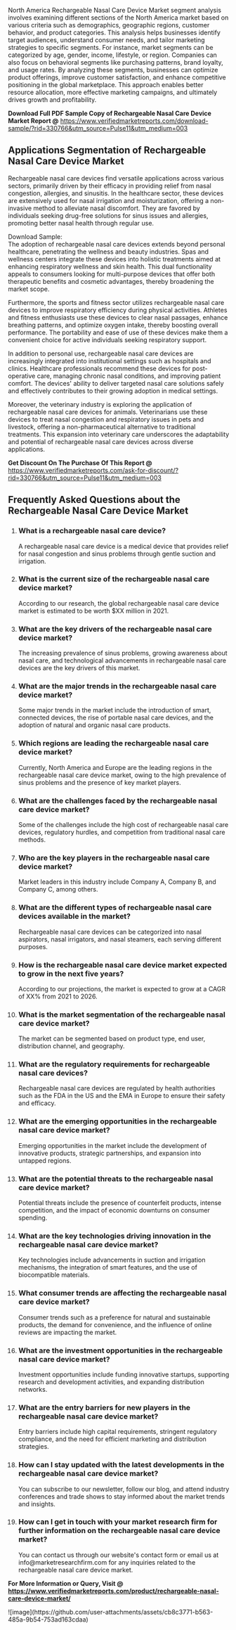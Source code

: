 <p>North America Rechargeable Nasal Care Device Market segment analysis involves examining different sections of the North America market based on various criteria such as demographics, geographic regions, customer behavior, and product categories. This analysis helps businesses identify target audiences, understand consumer needs, and tailor marketing strategies to specific segments. For instance, market segments can be categorized by age, gender, income, lifestyle, or region. Companies can also focus on behavioral segments like purchasing patterns, brand loyalty, and usage rates. By analyzing these segments, businesses can optimize product offerings, improve customer satisfaction, and enhance competitive positioning in the global marketplace. This approach enables better resource allocation, more effective marketing campaigns, and ultimately drives growth and profitability.</p><p><span class="font-[700]"><strong>Download Full PDF Sample Copy of&nbsp;Rechargeable Nasal Care Device Market Report @</strong>&nbsp;</span><span class="font-[700]"><a href="https://www.verifiedmarketreports.com/download-sample/?rid=330766&amp;utm_source=Pulse11&amp;utm_medium=003&amp;trk=article-ssr-frontend-pulse_little-text-block" target="_blank" data-tracking-control-name="article-ssr-frontend-pulse_little-text-block" data-tracking-will-navigate="" data-test-link="">https://www.verifiedmarketreports.com/download-sample/?rid=330766&amp;utm_source=Pulse11&amp;utm_medium=003</a></span></p> <h2>Applications Segmentation of Rechargeable Nasal Care Device Market</h2><p>Rechargeable nasal care devices find versatile applications across various sectors, primarily driven by their efficacy in providing relief from nasal congestion, allergies, and sinusitis. In the healthcare sector, these devices are extensively used for nasal irrigation and moisturization, offering a non-invasive method to alleviate nasal discomfort. They are favored by individuals seeking drug-free solutions for sinus issues and allergies, promoting better nasal health through regular use.</p><p>Download Sample:<br>The adoption of rechargeable nasal care devices extends beyond personal healthcare, penetrating the wellness and beauty industries. Spas and wellness centers integrate these devices into holistic treatments aimed at enhancing respiratory wellness and skin health. This dual functionality appeals to consumers looking for multi-purpose devices that offer both therapeutic benefits and cosmetic advantages, thereby broadening the market scope.</p><p>Furthermore, the sports and fitness sector utilizes rechargeable nasal care devices to improve respiratory efficiency during physical activities. Athletes and fitness enthusiasts use these devices to clear nasal passages, enhance breathing patterns, and optimize oxygen intake, thereby boosting overall performance. The portability and ease of use of these devices make them a convenient choice for active individuals seeking respiratory support.</p><p>In addition to personal use, rechargeable nasal care devices are increasingly integrated into institutional settings such as hospitals and clinics. Healthcare professionals recommend these devices for post-operative care, managing chronic nasal conditions, and improving patient comfort. The devices' ability to deliver targeted nasal care solutions safely and effectively contributes to their growing adoption in medical settings.</p><p>Moreover, the veterinary industry is exploring the application of rechargeable nasal care devices for animals. Veterinarians use these devices to treat nasal congestion and respiratory issues in pets and livestock, offering a non-pharmaceutical alternative to traditional treatments. This expansion into veterinary care underscores the adaptability and potential of rechargeable nasal care devices across diverse applications.</p><p><strong>Get Discount On The Purchase Of This Report @</strong> <a href="Get Discount On The Purchase Of This Report @ https://www.verifiedmarketreports.com/ask-for-discount/?rid=330766&amp;utm_source=Pulse11&amp;utm_medium=003" target="_blank">https://www.verifiedmarketreports.com/ask-for-discount/?rid=330766&amp;utm_source=Pulse11&amp;utm_medium=003</a> &nbsp;</p><h2>Frequently Asked Questions about the Rechargeable Nasal Care Device Market</h2><ol>  <li>    <h3>What is a rechargeable nasal care device?</h3>    <p>A rechargeable nasal care device is a medical device that provides relief for nasal congestion and sinus problems through gentle suction and irrigation.</p>  </li>  <li>    <h3>What is the current size of the rechargeable nasal care device market?</h3>    <p>According to our research, the global rechargeable nasal care device market is estimated to be worth $XX million in 2021.</p>  </li>  <li>    <h3>What are the key drivers of the rechargeable nasal care device market?</h3>    <p>The increasing prevalence of sinus problems, growing awareness about nasal care, and technological advancements in rechargeable nasal care devices are the key drivers of this market.</p>  </li>  <li>    <h3>What are the major trends in the rechargeable nasal care device market?</h3>    <p>Some major trends in the market include the introduction of smart, connected devices, the rise of portable nasal care devices, and the adoption of natural and organic nasal care products.</p>  </li>  <li>    <h3>Which regions are leading the rechargeable nasal care device market?</h3>    <p>Currently, North America and Europe are the leading regions in the rechargeable nasal care device market, owing to the high prevalence of sinus problems and the presence of key market players.</p>  </li>  <li>    <h3>What are the challenges faced by the rechargeable nasal care device market?</h3>    <p>Some of the challenges include the high cost of rechargeable nasal care devices, regulatory hurdles, and competition from traditional nasal care methods.</p>  </li>  <li>    <h3>Who are the key players in the rechargeable nasal care device market?</h3>    <p>Market leaders in this industry include Company A, Company B, and Company C, among others.</p>  </li>  <li>    <h3>What are the different types of rechargeable nasal care devices available in the market?</h3>    <p>Rechargeable nasal care devices can be categorized into nasal aspirators, nasal irrigators, and nasal steamers, each serving different purposes.</p>  </li>  <li>    <h3>How is the rechargeable nasal care device market expected to grow in the next five years?</h3>    <p>According to our projections, the market is expected to grow at a CAGR of XX% from 2021 to 2026.</p>  </li>  <li>    <h3>What is the market segmentation of the rechargeable nasal care device market?</h3>    <p>The market can be segmented based on product type, end user, distribution channel, and geography.</p>  </li>  <li>    <h3>What are the regulatory requirements for rechargeable nasal care devices?</h3>    <p>Rechargeable nasal care devices are regulated by health authorities such as the FDA in the US and the EMA in Europe to ensure their safety and efficacy.</p>  </li>  <li>    <h3>What are the emerging opportunities in the rechargeable nasal care device market?</h3>    <p>Emerging opportunities in the market include the development of innovative products, strategic partnerships, and expansion into untapped regions.</p>  </li>  <li>    <h3>What are the potential threats to the rechargeable nasal care device market?</h3>    <p>Potential threats include the presence of counterfeit products, intense competition, and the impact of economic downturns on consumer spending.</p>  </li>  <li>    <h3>What are the key technologies driving innovation in the rechargeable nasal care device market?</h3>    <p>Key technologies include advancements in suction and irrigation mechanisms, the integration of smart features, and the use of biocompatible materials.</p>  </li>  <li>    <h3>What consumer trends are affecting the rechargeable nasal care device market?</h3>    <p>Consumer trends such as a preference for natural and sustainable products, the demand for convenience, and the influence of online reviews are impacting the market.</p>  </li>  <li>    <h3>What are the investment opportunities in the rechargeable nasal care device market?</h3>    <p>Investment opportunities include funding innovative startups, supporting research and development activities, and expanding distribution networks.</p>  </li>  <li>    <h3>What are the entry barriers for new players in the rechargeable nasal care device market?</h3>    <p>Entry barriers include high capital requirements, stringent regulatory compliance, and the need for efficient marketing and distribution strategies.</p>  </li>  <li>    <h3>How can I stay updated with the latest developments in the rechargeable nasal care device market?</h3>    <p>You can subscribe to our newsletter, follow our blog, and attend industry conferences and trade shows to stay informed about the market trends and insights.</p>  </li>  <li>    <h3>How can I get in touch with your market research firm for further information on the rechargeable nasal care device market?</h3>    <p>You can contact us through our website's contact form or email us at info@marketresearchfirm.com for any inquiries related to the rechargeable nasal care device market.</p>  </li></ol></body></html><p><strong>For More Information or Query, Visit @ <a href="https://www.verifiedmarketreports.com/product/rechargeable-nasal-care-device-market/" target="_blank">https://www.verifiedmarketreports.com/product/rechargeable-nasal-care-device-market/</a></strong></p>
![image](https://github.com/user-attachments/assets/cb8c3771-b563-485a-9b54-753ad163cdaa)
